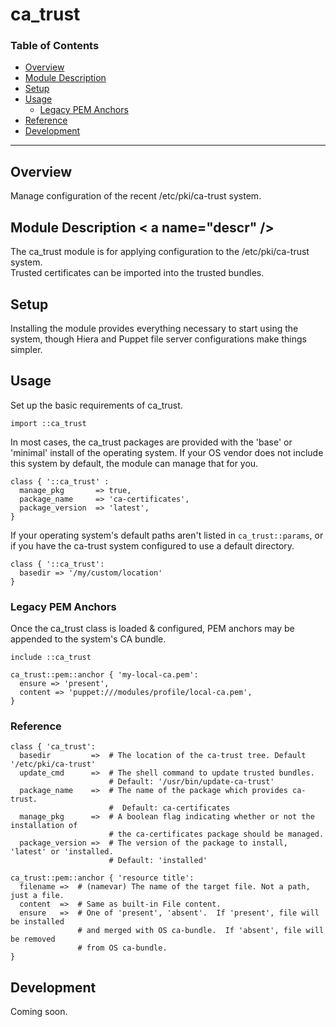 # ca\_trust #

### Table of Contents ###

+ [Overview](#overview)
+ [Module Description](#descr)
+ [Setup](#setup)
+ [Usage](#usage)
    + [Legacy PEM Anchors](#pem-anchors)
+ [Reference](#reference)
+ [Development](#dev)

---

## Overview <a name="overview" /> ##

Manage configuration of the recent /etc/pki/ca-trust system.

## Module Description < a name="descr" /> ##

The ca\_trust module is for applying configuration to the /etc/pki/ca-trust system.  
Trusted certificates can be imported into the trusted bundles.

## Setup <a name="setup" /> ##

Installing the module provides everything necessary to start using the system, though
Hiera and Puppet file server configurations make things simpler.

## Usage <a name="usage"/> ##

Set up the basic requirements of ca\_trust.

```
import ::ca_trust 
```

In most cases, the ca\_trust packages are provided with the 'base' or 'minimal' install
of the operating system.  If your OS vendor does not include this system by default, 
the module can manage that for you.

```
class { '::ca_trust' :
  manage_pkg       => true,
  package_name     => 'ca-certificates',
  package_version  => 'latest',
}
```

If your operating system's default paths aren't listed in `ca_trust::params`, or if you have
the ca-trust system configured to use a default directory.

```
class { '::ca_trust':
  basedir => '/my/custom/location'
}
```

### Legacy PEM Anchors <a name="pem-anchors"/> ###

Once the ca\_trust class is loaded & configured, PEM anchors may be appended to the system's
CA bundle.

```
include ::ca_trust

ca_trust::pem::anchor { 'my-local-ca.pem':
  ensure => 'present',
  content => 'puppet:///modules/profile/local-ca.pem',
}
```

### Reference <a name="reference"/> ###

```
class { 'ca_trust':
  basedir         =>  # The location of the ca-trust tree. Default '/etc/pki/ca-trust'
  update_cmd      =>  # The shell command to update trusted bundles.
                      # Default: '/usr/bin/update-ca-trust'
  package_name    =>  # The name of the package which provides ca-trust.
                      #  Default: ca-certificates
  manage_pkg      =>  # A boolean flag indicating whether or not the installation of
                      # the ca-certificates package should be managed.
  package_version =>  # The version of the package to install, 'latest' or 'installed.
                      # Default: 'installed'
``` 

```
ca_trust::pem::anchor { 'resource title':
  filename =>  # (namevar) The name of the target file. Not a path, just a file.
  content  =>  # Same as built-in File content.
  ensure   =>  # One of 'present', 'absent'.  If 'present', file will be installed
               # and merged with OS ca-bundle.  If 'absent', file will be removed
               # from OS ca-bundle.
}
```

## Development <a name="dev"/> ##

Coming soon.
